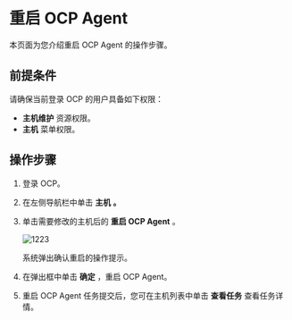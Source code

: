 # 重启 OCP Agent

本页面为您介绍重启 OCP Agent 的操作步骤。

## 前提条件

请确保当前登录 OCP 的用户具备如下权限：

* **主机维护** 资源权限。
* **主机** 菜单权限。

## 操作步骤

1. 登录 OCP。

2. 在左侧导航栏中单击 **主机** **。**

3. 单击需要修改的主机后的 **重启 OCP Agent** 。

   ![1223](https://help-static-aliyun-doc.aliyuncs.com/assets/img/zh-CN/1423130461/p375344.png)

   系统弹出确认重启的操作提示。

4. 在弹出框中单击 **确定** ，重启 OCP Agent。

5. 重启 OCP Agent 任务提交后，您可在主机列表中单击 **查看任务** 查看任务详情。
